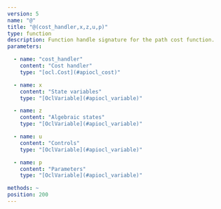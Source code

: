 ```yaml
---
version: 5
name: "@"
title: "@(cost_handler,x,z,u,p)"
type: function
description: Function handle signature for the path cost function.
parameters:

  - name: "cost_handler"
    content: "Cost handler"
    type: "[ocl.Cost](#apiocl_cost)"

  - name: x
    content: "State variables"
    type: "[OclVariable](#apiocl_variable)"

  - name: z
    content: "Algebraic states"
    type: "[OclVariable](#apiocl_variable)"

  - name: u
    content: "Controls"
    type: "[OclVariable](#apiocl_variable)"

  - name: p
    content: "Parameters"
    type: "[OclVariable](#apiocl_variable)"

methods: ~
position: 200
---
```

